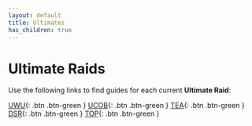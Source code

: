```yaml
---
layout: default
title: Ultimates
has_children: true
---
```


# Ultimate Raids

Use the following links to find guides for each current **Ultimate Raid**:

[UWU](/UWU){: .btn .btn-green }
[UCOB](/UCOB){: .btn .btn-green }
[TEA](/TEA){: .btn .btn-green }
[DSR](/DSR){: .btn .btn-green }
[TOP](/TOP){: .btn .btn-green }